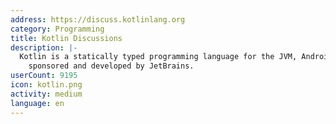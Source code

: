 ```yaml
---
address: https://discuss.kotlinlang.org
category: Programming
title: Kotlin Discussions
description: |-
  Kotlin is a statically typed programming language for the JVM, Android and the browser
    sponsored and developed by JetBrains.
userCount: 9195
icon: kotlin.png
activity: medium
language: en
---
```

